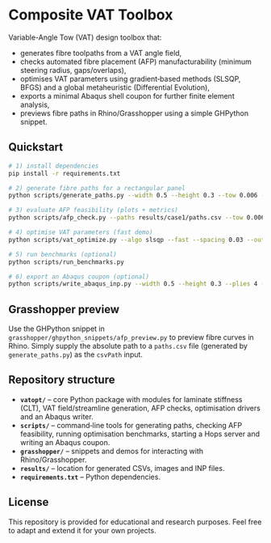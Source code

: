 # Composite VAT Toolbox

Variable-Angle Tow (VAT) design toolbox that:

* generates fibre toolpaths from a VAT angle field,
* checks automated fibre placement (AFP) manufacturability (minimum steering radius, gaps/overlaps),
* optimises VAT parameters using gradient‑based methods (SLSQP, BFGS) and a global metaheuristic (Differential Evolution),
* exports a minimal Abaqus shell coupon for further finite element analysis,
* previews fibre paths in Rhino/Grasshopper using a simple GHPython snippet.

## Quickstart

```bash
# 1) install dependencies
pip install -r requirements.txt

# 2) generate fibre paths for a rectangular panel
python scripts/generate_paths.py --width 0.5 --height 0.3 --tow 0.006 --spacing 0.006 --out results/case1

# 3) evaluate AFP feasibility (plots + metrics)
python scripts/afp_check.py --paths results/case1/paths.csv --tow 0.006 --rmin 0.5 --out results/case1

# 4) optimise VAT parameters (fast demo)
python scripts/vat_optimize.py --algo slsqp --fast --spacing 0.03 --out results/case1

# 5) run benchmarks (optional)
python scripts/run_benchmarks.py

# 6) export an Abaqus coupon (optional)
python scripts/write_abaqus_inp.py --width 0.5 --height 0.3 --plies 4 --out results/case1/coupon.inp
```

## Grasshopper preview

Use the GHPython snippet in `grasshopper/ghpython_snippets/afp_preview.py` to preview fibre curves in Rhino. Simply supply the absolute path to a `paths.csv` file (generated by `generate_paths.py`) as the `csvPath` input.

## Repository structure

* **`vatopt/`** – core Python package with modules for laminate stiffness (CLT), VAT field/streamline generation, AFP checks, optimisation drivers and an Abaqus writer.
* **`scripts/`** – command‑line tools for generating paths, checking AFP feasibility, running optimisation benchmarks, starting a Hops server and writing an Abaqus coupon.
* **`grasshopper/`** – snippets and demos for interacting with Rhino/Grasshopper.
* **`results/`** – location for generated CSVs, images and INP files.
* **`requirements.txt`** – Python dependencies.

## License

This repository is provided for educational and research purposes. Feel free to adapt and extend it for your own projects.